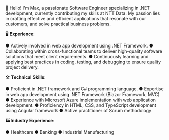 👋 Hello! I'm Max, a passionate Software Engineer specializing in .NET development, currently contributing my skills at NTT Data. My passion lies in crafting effective and efficient applications that resonate with our customers, and solve practical business problems.

🖥️ 𝐄𝐱𝐩𝐞𝐫𝐢𝐞𝐧𝐜𝐞:

● Actively involved in web app development using .NET Framework.
● Collaborating within cross-functional teams to deliver high-quality software solutions that meet client requirements.
● Continuously learning and applying best practices in coding, testing, and debugging to ensure quality project delivery.

🛠️ 𝐓𝐞𝐜𝐡𝐧𝐢𝐜𝐚𝐥 𝐒𝐤𝐢𝐥𝐥𝐬:

● Proficient in .NET framework and C# programming language.
● Expertise in web app development using .NET Framework (Blazor Framework, MVC)
● Experience with Microsoft Azure implementation with web application development.
● Proficiency in HTML, CSS, and TypeScript development using Angular framework
● Active practitioner of Scrum methodology

🏭𝐈𝐧𝐝𝐮𝐬𝐭𝐫𝐲 𝐄𝐱𝐩𝐞𝐫𝐢𝐞𝐧𝐜𝐞:

● Healthcare
● Banking
● Industrial Manufacturing
